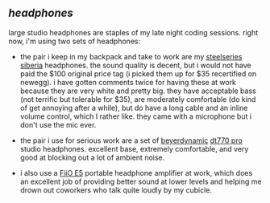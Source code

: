___headphones___
----------------

large studio headphones are staples of my late night coding sessions.
right now, i'm using two sets of headphones:

* the pair i keep in my backpack and take to work are my 
[steelseries](http://www.steelseries.com) 
[siberia](http://steelseries.com/us/products/audio/steelseries-siberia-v2)
headphones. the sound quality is decent, but i would not have paid the 
$100 original price tag (i picked them up for $35 recertified on newegg).
i have gotten comments twice for having these at work because they are
very white and pretty big. they have acceptable bass (not terrific but
tolerable for $35), are moderately comfortable (do kind of get annoying
after a while), but do have a long cable and an inline volume control, which
I rather like. they came with a microphone but i don't use the mic ever.

* the pair i use for serious work are a set of 
[beyerdynamic](http://www.beyerdynamic.com) 
[dt770 pro](http://www.beyerdynamic.com/shop/dt-770-pro.html) studio 
headphones. excellent base, extremely comfortable, and very good at blocking
out a lot of ambient noise. 

* i also use a [FiiO E5](http://www.fiio.com.cn/product/index.aspx?ID=6&MenuID=020301)
portable headphone amplifier at work, which does an excellent job of
providing better sound at lower levels and helping me drown out coworkers
who talk quite loudly by my cubicle.
